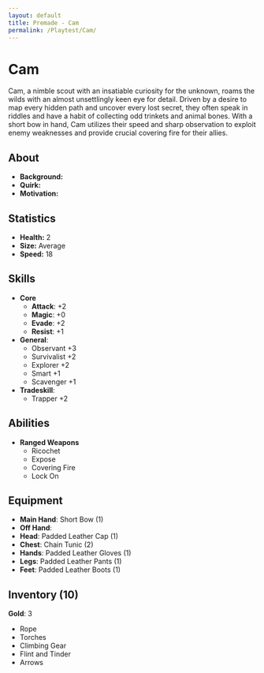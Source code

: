 ```yaml
---
layout: default
title: Premade - Cam
permalink: /Playtest/Cam/
---
```

# Cam
Cam, a nimble scout with an insatiable curiosity for the unknown, roams the wilds with an almost unsettlingly keen eye for detail. Driven by a desire to map every hidden path and uncover every lost secret, they often speak in riddles and have a habit of collecting odd trinkets and animal bones. With a short bow in hand, Cam utilizes their speed and sharp observation to exploit enemy weaknesses and provide crucial covering fire for their allies.
## About
- **Background:** 
- **Quirk:** 
- **Motivation:** 
## Statistics
- **Health:** 2
- **Size:** Average
- **Speed:** 18
## Skills
- **Core**
	- **Attack**: +2
	- **Magic**: +0
	- **Evade**: +2
	- **Resist**: +1
- **General**:
	- Observant +3
	- Survivalist +2
	- Explorer +2
	- Smart +1
	- Scavenger +1
- **Tradeskill**:
	- Trapper +2
## Abilities
- **Ranged Weapons**
	- Ricochet
	- Expose
	- Covering Fire
	- Lock On
## Equipment
- **Main Hand**: Short Bow (1)
- **Off Hand**:
- **Head**: Padded Leather Cap (1)
- **Chest**: Chain Tunic (2)
- **Hands**: Padded Leather Gloves (1)
- **Legs**: Padded Leather Pants (1)
- **Feet**: Padded Leather Boots (1)
## Inventory (10)
**Gold**: 3
- Rope
- Torches
- Climbing Gear
- Flint and Tinder
- Arrows

